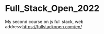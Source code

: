 # Full_Stack_Open_2022
My second course on js full stack, web address:https://fullstackopen.com/en/
